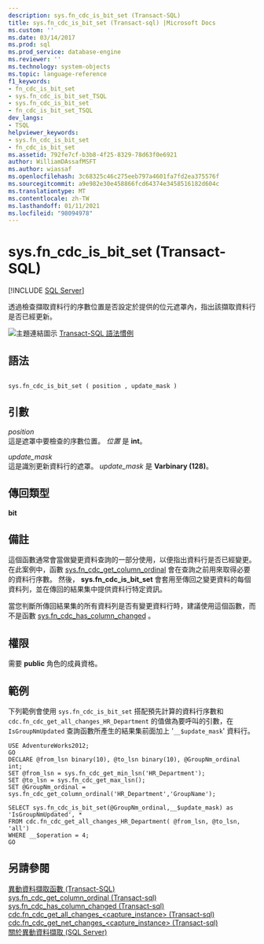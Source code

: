 ```yaml
---
description: sys.fn_cdc_is_bit_set (Transact-SQL)
title: sys.fn_cdc_is_bit_set (Transact-sql) |Microsoft Docs
ms.custom: ''
ms.date: 03/14/2017
ms.prod: sql
ms.prod_service: database-engine
ms.reviewer: ''
ms.technology: system-objects
ms.topic: language-reference
f1_keywords:
- fn_cdc_is_bit_set
- sys.fn_cdc_is_bit_set_TSQL
- sys.fn_cdc_is_bit_set
- fn_cdc_is_bit_set_TSQL
dev_langs:
- TSQL
helpviewer_keywords:
- sys.fn_cdc_is_bit_set
- fn_cdc_is_bit_set
ms.assetid: 792fe7cf-b3b8-4f25-8329-78d63f0e6921
author: WilliamDAssafMSFT
ms.author: wiassaf
ms.openlocfilehash: 3c68325c46c275eeb797a4601fa7fd2ea375576f
ms.sourcegitcommit: a9e982e30e458866fcd64374e3458516182d604c
ms.translationtype: MT
ms.contentlocale: zh-TW
ms.lasthandoff: 01/11/2021
ms.locfileid: "98094978"
---
```

# <a name="sysfn_cdc_is_bit_set-transact-sql"></a>sys.fn_cdc_is_bit_set (Transact-SQL)
[!INCLUDE [SQL Server](../../includes/applies-to-version/sqlserver.md)]

  透過檢查擷取資料行的序數位置是否設定於提供的位元遮罩內，指出該擷取資料行是否已經更新。  
  
 ![主題連結圖示](../../database-engine/configure-windows/media/topic-link.gif "主題連結圖示") [Transact-SQL 語法慣例](../../t-sql/language-elements/transact-sql-syntax-conventions-transact-sql.md)  
  
## <a name="syntax"></a>語法  
  
```  
  
sys.fn_cdc_is_bit_set ( position , update_mask )  
```  
  
## <a name="arguments"></a>引數  
 *position*  
 這是遮罩中要檢查的序數位置。 *位置* 是 **int**。  
  
 *update_mask*  
 這是識別更新資料行的遮罩。 *update_mask* 是 **Varbinary (128)**。  
  
## <a name="return-type"></a>傳回類型  
 **bit**  
  
## <a name="remarks"></a>備註  
 這個函數通常會當做變更資料查詢的一部分使用，以便指出資料行是否已經變更。 在此案例中，函數 [sys.fn_cdc_get_column_ordinal](../../relational-databases/system-functions/sys-fn-cdc-get-column-ordinal-transact-sql.md) 會在查詢之前用來取得必要的資料行序數。 然後， **sys.fn_cdc_is_bit_set** 會套用至傳回之變更資料的每個資料列，並在傳回的結果集中提供資料行特定資訊。  
  
 當您判斷所傳回結果集的所有資料列是否有變更資料行時，建議使用這個函數，而不是函數 [sys.fn_cdc_has_column_changed](../../relational-databases/system-functions/sys-fn-cdc-has-column-changed-transact-sql.md) 。  
  
## <a name="permissions"></a>權限  
 需要 **public** 角色的成員資格。  
  
## <a name="examples"></a>範例  
 下列範例會使用 `sys.fn_cdc_is_bit_set` 搭配預先計算的資料行序數和 `cdc.fn_cdc_get_all_changes_HR_Department` 的值做為要呼叫的引數，在 `IsGroupNmUpdated` 查詢函數所產生的結果集前面加上 '`__$update_mask`' 資料行。  
  
```  
USE AdventureWorks2012;  
GO  
DECLARE @from_lsn binary(10), @to_lsn binary(10), @GroupNm_ordinal int;  
SET @from_lsn = sys.fn_cdc_get_min_lsn('HR_Department');  
SET @to_lsn = sys.fn_cdc_get_max_lsn();  
SET @GroupNm_ordinal = sys.fn_cdc_get_column_ordinal('HR_Department','GroupName');  
  
SELECT sys.fn_cdc_is_bit_set(@GroupNm_ordinal,__$update_mask) as 'IsGroupNmUpdated', *  
FROM cdc.fn_cdc_get_all_changes_HR_Department( @from_lsn, @to_lsn, 'all')  
WHERE __$operation = 4;  
GO  
```  
  
## <a name="see-also"></a>另請參閱  
 [異動資料擷取函數 &#40;Transact-SQL&#41;](../../relational-databases/system-functions/change-data-capture-functions-transact-sql.md)   
 [sys.fn_cdc_get_column_ordinal &#40;Transact-sql&#41;](../../relational-databases/system-functions/sys-fn-cdc-get-column-ordinal-transact-sql.md)   
 [sys.fn_cdc_has_column_changed &#40;Transact-sql&#41;](../../relational-databases/system-functions/sys-fn-cdc-has-column-changed-transact-sql.md)   
 [cdc.fn_cdc_get_all_changes_&#60;capture_instance&#62;  &#40;Transact-sql&#41;](../../relational-databases/system-functions/cdc-fn-cdc-get-all-changes-capture-instance-transact-sql.md)   
 [cdc.fn_cdc_get_net_changes_&#60;capture_instance&#62; &#40;Transact-sql&#41;](../../relational-databases/system-functions/cdc-fn-cdc-get-net-changes-capture-instance-transact-sql.md)   
 [關於異動資料擷取 &#40;SQL Server&#41;](../../relational-databases/track-changes/about-change-data-capture-sql-server.md)  
  
  
